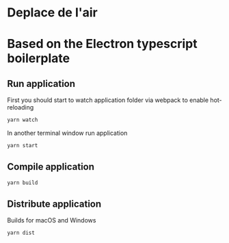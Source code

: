 # Deplace de l'air
# Based on the Electron typescript boilerplate

## Run application

First you should start to watch application folder via webpack to enable hot-reloading

```bash
yarn watch
```

In another terminal window run application

```bash
yarn start
```

## Compile application

```bash
yarn build
```

## Distribute application
Builds for macOS and Windows

```bash
yarn dist
```